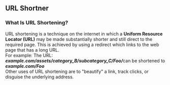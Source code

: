 ## URL Shortner

### What Is URL Shortening?<br>
URL shortening is a technique on the internet in which a <b>Uniform Resource Locator (URL)</b> may be made substantially shorter and still direct to the required page. This is achieved by using a redirect which links to the web page that has a long URL.<br>
For example: The URL: <b><i>example.com/assets/category_B/subcategory_C/Foo/</i></b>can be shortened to <b><i>example.com/Foo</i></b><br>
Other uses of URL shortening are to "beautify" a link, track clicks, or disguise the underlying address.<br>
